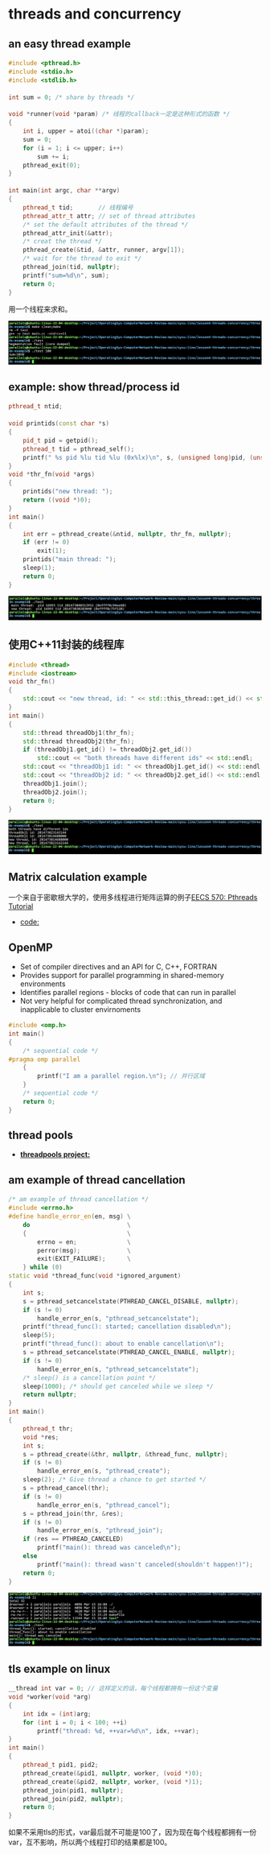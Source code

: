 
# threads and concurrency

## an easy thread example

```cpp
#include <pthread.h>
#include <stdio.h>
#include <stdlib.h>

int sum = 0; /* share by threads */

void *runner(void *param) /* 线程的callback一定是这种形式的函数 */
{
    int i, upper = atoi((char *)param);
    sum = 0;
    for (i = 1; i <= upper; i++)
        sum += i;
    pthread_exit(0);
}

int main(int argc, char **argv)
{
    pthread_t tid;       // 线程编号
    pthread_attr_t attr; // set of thread attributes
    /* set the default attributes of the thread */
    pthread_attr_init(&attr);
    /* creat the thread */
    pthread_create(&tid, &attr, runner, argv[1]);
    /* wait for the thread to exit */
    pthread_join(tid, nullptr);
    printf("sum=%d\n", sum);
    return 0;
}
```
用一个线程来求和。

![](./assets/5.png)

## example: show thread/process id

```cpp
pthread_t ntid;

void printids(const char *s)
{
    pid_t pid = getpid();
    pthread_t tid = pthread_self();
    printf(" %s pid %lu tid %lu (0x%lx)\n", s, (unsigned long)pid, (unsigned long)tid, (unsigned long)tid);
}
void *thr_fn(void *args)
{
    printids("new thread: ");
    return ((void *)0);
}
int main()
{
    int err = pthread_create(&ntid, nullptr, thr_fn, nullptr);
    if (err != 0)
        exit(1);
    printids("main thread: ");
    sleep(1);
    return 0;
}
```

![](./assets/6.png)

## 使用C++11封装的线程库

```cpp
#include <thread>
#include <iostream>
void thr_fn()
{
    std::cout << "new thread, id: " << std::this_thread::get_id() << std::endl;
}
int main()
{
    std::thread threadObj1(thr_fn);
    std::thread threadObj2(thr_fn);
    if (threadObj1.get_id() != threadObj2.get_id())
        std::cout << "both threads have different ids" << std::endl;
    std::cout << "threadObj1 id: " << threadObj1.get_id() << std::endl;
    std::cout << "threadObj2 id: " << threadObj2.get_id() << std::endl;
    threadObj1.join();
    threadObj2.join();
    return 0;
}
```

![](./assets/7.png)

## Matrix calculation example

一个来自于密歇根大学的，使用多线程进行矩阵运算的例子[EECS 570: Pthreads Tutorial](https://www.eecs.umich.edu/courses/eecs570/discussions/w22/pthreads.html)

- [code: ](./matrix-calculation/)

## OpenMP

- Set of compiler directives and an API for C, C++, FORTRAN
- Provides support for parallel programming in shared-memory environments
- Identifies parallel regions - blocks of code that can run in parallel
- Not very helpful for complicated thread synchronization, and inapplicable to cluster envirnoments

```cpp
#include <omp.h>
int main()
{
    /* sequential code */
#pragma omp parallel
    {
        printf("I am a parallel region.\n"); // 并行区域
    }
    /* sequential code */
    return 0;
}
```

## thread pools

- **[threadpools project:](../../main-line/Unit9/ThreadPool/)**

## am example of thread cancellation

```cpp
/* am example of thread cancellation */
#include <errno.h>
#define handle_error_en(en, msg) \
    do                           \
    {                            \
        errno = en;              \
        perror(msg);             \
        exit(EXIT_FAILURE);      \
    } while (0)
static void *thread_func(void *ignored_argument)
{
    int s;
    s = pthread_setcancelstate(PTHREAD_CANCEL_DISABLE, nullptr);
    if (s != 0)
        handle_error_en(s, "pthread_setcancelstate");
    printf("thread_func(): started; cancellation disabled\n");
    sleep(5);
    printf("thread_func(): about to enable cancellation\n");
    s = pthread_setcancelstate(PTHREAD_CANCEL_ENABLE, nullptr);
    if (s != 0)
        handle_error_en(s, "pthread_setcancelstate");
    /* sleep() is a cancellation point */
    sleep(1000); /* should get canceled while we sleep */
    return nullptr;
}
int main()
{
    pthread_t thr;
    void *res;
    int s;
    s = pthread_create(&thr, nullptr, &thread_func, nullptr);
    if (s != 0)
        handle_error_en(s, "pthread_create");
    sleep(2); /* Give thread a chance to get started */
    s = pthread_cancel(thr);
    if (s != 0)
        handle_error_en(s, "pthread_cancel");
    s = pthread_join(thr, &res);
    if (s != 0)
        handle_error_en(s, "pthread_join");
    if (res == PTHREAD_CANCELED)
        printf("main(): thread was canceled\n");
    else
        printf("main(): thread wasn't canceled(shouldn't happen!)");
    return 0;
}
```

![](./assets/8.png)

## tls example on linux

```cpp
__thread int var = 0; // 这样定义的话，每个线程都拥有一份这个变量
void *worker(void *arg)
{
    int idx = (int)arg;
    for (int i = 0; i < 100; ++i)
        printf("thread: %d, ++var=%d\n", idx, ++var);
}
int main()
{
    pthread_t pid1, pid2;
    pthread_create(&pid1, nullptr, worker, (void *)0);
    pthread_create(&pid2, nullptr, worker, (void *)1);
    pthread_join(pid1, nullptr);
    pthread_join(pid2, nullptr);
    return 0;
}
```
如果不采用tls的形式，var最后就不可能是100了，因为现在每个线程都拥有一份var，互不影响，所以两个线程打印的结果都是100。